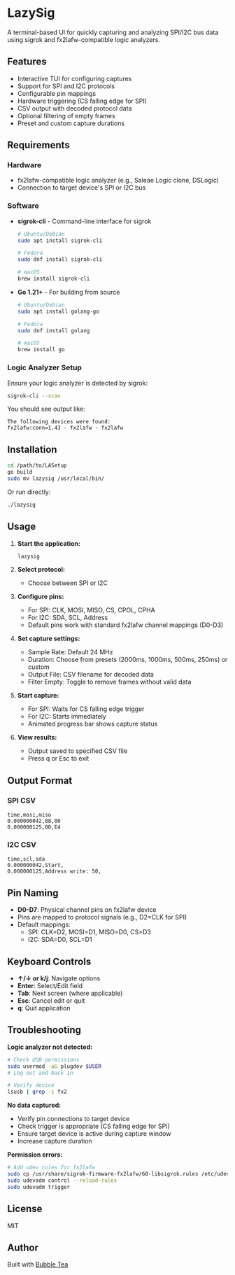 # LazySig

A terminal-based UI for quickly capturing and analyzing SPI/I2C bus data using sigrok and fx2lafw-compatible logic analyzers.

## Features

- Interactive TUI for configuring captures
- Support for SPI and I2C protocols
- Configurable pin mappings
- Hardware triggering (CS falling edge for SPI)
- CSV output with decoded protocol data
- Optional filtering of empty frames
- Preset and custom capture durations

## Requirements

### Hardware
- fx2lafw-compatible logic analyzer (e.g., Saleae Logic clone, DSLogic)
- Connection to target device's SPI or I2C bus

### Software
- **sigrok-cli** - Command-line interface for sigrok
  ```bash
  # Ubuntu/Debian
  sudo apt install sigrok-cli

  # Fedora
  sudo dnf install sigrok-cli

  # macOS
  brew install sigrok-cli
  ```

- **Go 1.21+** - For building from source
  ```bash
  # Ubuntu/Debian
  sudo apt install golang-go

  # Fedora
  sudo dnf install golang

  # macOS
  brew install go
  ```

### Logic Analyzer Setup
Ensure your logic analyzer is detected by sigrok:
```bash
sigrok-cli --scan
```

You should see output like:
```
The following devices were found:
fx2lafw:conn=1.43 - fx2lafw - fx2lafw
```

## Installation

```bash
cd /path/to/LASetup
go build
sudo mv lazysig /usr/local/bin/
```

Or run directly:
```bash
./lazysig
```

## Usage

1. **Start the application:**
   ```bash
   lazysig
   ```

2. **Select protocol:**
   - Choose between SPI or I2C

3. **Configure pins:**
   - For SPI: CLK, MOSI, MISO, CS, CPOL, CPHA
   - For I2C: SDA, SCL, Address
   - Default pins work with standard fx2lafw channel mappings (D0-D3)

4. **Set capture settings:**
   - Sample Rate: Default 24 MHz
   - Duration: Choose from presets (2000ms, 1000ms, 500ms, 250ms) or custom
   - Output File: CSV filename for decoded data
   - Filter Empty: Toggle to remove frames without valid data

5. **Start capture:**
   - For SPI: Waits for CS falling edge trigger
   - For I2C: Starts immediately
   - Animated progress bar shows capture status

6. **View results:**
   - Output saved to specified CSV file
   - Press q or Esc to exit

## Output Format

### SPI CSV
```csv
time,mosi,miso
0.000000042,88,00
0.000000125,00,E4
```

### I2C CSV
```csv
time,scl,sda
0.000000042,Start,
0.000000125,Address write: 50,
```

## Pin Naming

- **D0-D7**: Physical channel pins on fx2lafw device
- Pins are mapped to protocol signals (e.g., D2=CLK for SPI)
- Default mappings:
  - SPI: CLK=D2, MOSI=D1, MISO=D0, CS=D3
  - I2C: SDA=D0, SCL=D1

## Keyboard Controls

- **↑/↓ or k/j**: Navigate options
- **Enter**: Select/Edit field
- **Tab**: Next screen (where applicable)
- **Esc**: Cancel edit or quit
- **q**: Quit application

## Troubleshooting

**Logic analyzer not detected:**
```bash
# Check USB permissions
sudo usermod -aG plugdev $USER
# Log out and back in

# Verify device
lsusb | grep -i fx2
```

**No data captured:**
- Verify pin connections to target device
- Check trigger is appropriate (CS falling edge for SPI)
- Ensure target device is active during capture window
- Increase capture duration

**Permission errors:**
```bash
# Add udev rules for fx2lafw
sudo cp /usr/share/sigrok-firmware-fx2lafw/60-libsigrok.rules /etc/udev/rules.d/
sudo udevadm control --reload-rules
sudo udevadm trigger
```

## License

MIT

## Author

Built with [Bubble Tea](https://github.com/charmbracelet/bubbletea)
